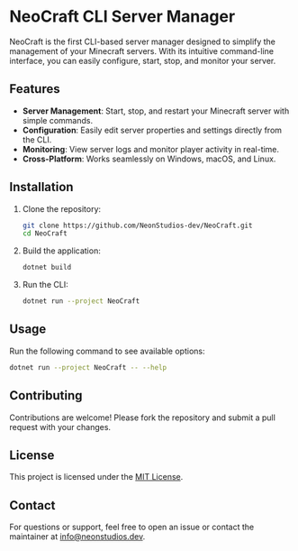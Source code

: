 # NeoCraft CLI Server Manager

NeoCraft is the first CLI-based server manager designed to simplify the management of your Minecraft servers. With its intuitive command-line interface, you can easily configure, start, stop, and monitor your server.

## Features

- **Server Management**: Start, stop, and restart your Minecraft server with simple commands.
- **Configuration**: Easily edit server properties and settings directly from the CLI.
- **Monitoring**: View server logs and monitor player activity in real-time.
- **Cross-Platform**: Works seamlessly on Windows, macOS, and Linux.

## Installation

1. Clone the repository:
    ```bash
    git clone https://github.com/NeonStudios-dev/NeoCraft.git
    cd NeoCraft
    ```

2. Build the application:
    ```bash
    dotnet build
    ```

3. Run the CLI:
    ```bash
    dotnet run --project NeoCraft
    ```

## Usage

Run the following command to see available options:
```bash
dotnet run --project NeoCraft -- --help
```

## Contributing

Contributions are welcome! Please fork the repository and submit a pull request with your changes.

## License

This project is licensed under the [MIT License](LICENSE).

## Contact

For questions or support, feel free to open an issue or contact the maintainer at info@neonstudios.dev.